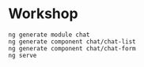 # Workshop
```
ng generate module chat
ng generate component chat/chat-list
ng generate component chat/chat-form
ng serve
```
